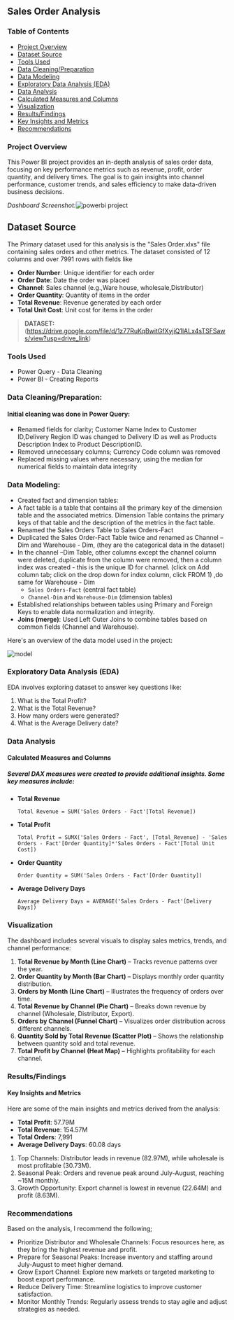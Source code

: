 ## Sales Order Analysis 

### Table of Contents

- [Project Overview](#project-overview)
- [Dataset Source](#dataset-source)
- [Tools Used](#tools-used)
- [Data Cleaning/Preparation](#data-cleaningpreparation)
- [Data Modeling](#data-modeling)
- [Exploratory Data Analysis (EDA)](#exploratory-data-analysis-eda)
- [Data Analysis](#data-analysis)
- [Calculated Measures and Columns](#calculated-measures-and-columns)
- [Visualization](#visualization)
- [Results/Findings](#resultsfindings)
- [Key Insights and Metrics](#key-insights-and-metrics)
- [Recommendations](#recommendations)

### Project Overview

This Power BI project provides an in-depth analysis of sales order data, focusing on key performance metrics such as revenue, profit, order quantity, and delivery times. The goal is to gain insights into channel performance, customer trends, and sales efficiency to make data-driven business decisions.

*Dashboard Screenshot:*![powerbi project](https://github.com/user-attachments/assets/bf02e911-b115-482c-8ca3-0b3c1aef8628)

## Dataset Source

The Primary dataset used for this analysis is the "Sales Order.xlxs" file containing sales orders and other metrics. The dataset consisted of 12 columns and over 7991 rows with fields like

- **Order Number**: Unique identifier for each order
- **Order Date**: Date the order was placed
- **Channel**: Sales channel (e.g.,Ware house, wholesale,Distributor)
- **Order Quantity**: Quantity of items in the order
- **Total Revenue**: Revenue generated by each order
- **Total Unit Cost**: Unit cost for items in the order

> **DATASET:** (https://drive.google.com/file/d/1z77RuKqBwitGfXyjiQ1lALx4sTSFSaws/view?usp=drive_link)

### Tools Used

- Power Query - Data Cleaning
- Power BI - Creating Reports

### Data Cleaning/Preparation:

#### Initial cleaning was done in Power Query:
 
  - Renamed fields for clarity; Customer Name Index to Customer ID,Delivery Region ID was changed to Delivery ID as well as Products Description Index to Product DescriptionID.
  - Removed unnecessary columns; Currency Code column was removed
  - Replaced missing values where necessary, using the median for numerical fields to maintain data integrity

### Data Modeling:
  - Created fact and dimension tables:
  - A fact table is a table that contains all the primary key of the dimension table and the associated metrics. Dimension Table contains the primary keys of that table and the description of the metrics in the fact table.
  - Renamed the Sales Orders Table to Sales Orders-Fact
  - Duplicated the Sales Order-Fact Table twice and renamed as Channel –Dim and Warehouse - Dim, (they are the categorical data in the dataset)
  - In the channel –Dim Table, other columns except the channel column were deleted, duplicate from the column were removed, then a column index was created - this is the unique ID for channel. (click on Add column tab; click on the drop down for index column, click FROM 1) ,do same for Warehouse - Dim
    - `Sales Orders-Fact` (central fact table)
    - `Channel-Dim` and `Warehouse-Dim` (dimension tables)
  - Established relationships between tables using Primary and Foreign Keys to enable data normalization and integrity.
  - **Joins (merge)**: Used Left Outer Joins to combine tables based on common fields (Channel and Warehouse).

Here's an overview of the data model used in the project:

![model](https://github.com/user-attachments/assets/6dc97f71-0454-4160-90a9-cb52b4d27969)

### Exploratory Data Analysis (EDA)

EDA involves exploring dataset to answer key questions like:

1. What is the Total Profit?
2. What is the Total Revenue?
3. How many orders were generated?
4. What is the Average Delivery date?
   
### Data Analysis

#### Calculated Measures and Columns

##### Several DAX measures were created to provide additional insights. Some key measures include:

- **Total Revenue**
  ```DAX
  Total Revenue = SUM('Sales Orders - Fact'[Total Revenue])
- **Total Profit**
  ```DAX
  Total Profit = SUMX('Sales Orders - Fact', [Total_Revenue] - 'Sales Orders - Fact'[Order Quantity]*'Sales Orders - Fact'[Total Unit Cost]) 
- **Order Quantity**
  ```DAX
  Order Quantity = SUM('Sales Orders - Fact'[Order Quantity])
- **Average Delivery Days**
  ```DAX
  Average Delivery Days = AVERAGE('Sales Orders - Fact'[Delivery Days])

### Visualization

The dashboard includes several visuals to display sales metrics, trends, and channel performance:

1. **Total Revenue by Month (Line Chart)** – Tracks revenue patterns over the year.
2. **Order Quantity by Month (Bar Chart)** – Displays monthly order quantity distribution.
3. **Orders by Month (Line Chart)** – Illustrates the frequency of orders over time.
4. **Total Revenue by Channel (Pie Chart)** – Breaks down revenue by channel (Wholesale, Distributor, Export).
5. **Orders by Channel (Funnel Chart)** – Visualizes order distribution across different channels.
6. **Quantity Sold by Total Revenue (Scatter Plot)** – Shows the relationship between quantity sold and total revenue.
7. **Total Profit by Channel (Heat Map)** – Highlights profitability for each channel.

### Results/Findings

#### Key Insights and Metrics

Here are some of the main insights and metrics derived from the analysis:
- **Total Profit**: 57.79M
- **Total Revenue**: 154.57M
- **Total Orders**: 7,991
- **Average Delivery Days**: 60.08 days

1. Top Channels: Distributor leads in revenue (82.97M), while wholesale is most profitable (30.73M).
2. Seasonal Peak: Orders and revenue peak around July-August, reaching ~15M monthly.
3. Growth Opportunity: Export channel is lowest in revenue (22.64M) and profit (8.63M).

### Recommendations
Based on the analysis, I recommend the following;

- Prioritize Distributor and Wholesale Channels: Focus resources here, as they bring the highest revenue and profit.
- Prepare for Seasonal Peaks: Increase inventory and staffing around July-August to meet higher demand.
- Grow Export Channel: Explore new markets or targeted marketing to boost export performance.
- Reduce Delivery Time: Streamline logistics to improve customer satisfaction.
- Monitor Monthly Trends: Regularly assess trends to stay agile and adjust strategies as needed.





